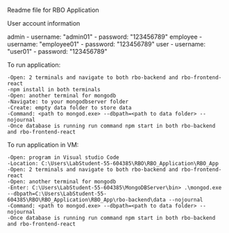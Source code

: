 Readme file for RBO Application

User account information

admin       -   username: "admin01"        -   password: "123456789"
employee    -   username: "employee01"     -   password: "123456789"
user        -   username: "user01"         -   password: "123456789"


To run application:

    -Open: 2 terminals and navigate to both rbo-backend and rbo-frontend-react
    -npm install in both terminals
    -Open: another terminal for mongodb
    -Navigate: to your mongodbserver folder
    -Create: empty data folder to store data
    -Command: <path to mongod.exe> --dbpath=<path to data folder> --nojournal
    -Once database is running run command npm start in both rbo-backend and rbo-frontend-react



To run application in VM:

    -Open: program in Visual studio Code
    -Location: C:\Users\LabStudent-55-604385\RBO\RBO_Application\RBO_App
    -Open: 2 terminals and navigate to both rbo-backend and rbo-frontend-react
    -Open: another terminal for mongodb
    -Enter: C:\Users\LabStudent-55-604385\MongoDBServer\bin> .\mongod.exe --dbpath=C:\Users\LabStudent-55-604385\RBO\RBO_Application\RBO_App\rbo-backend\data --nojournal
    -Command: <path to mongod.exe> --dbpath=<path to data folder> --nojournal
    -Once database is running run command npm start in both rbo-backend and rbo-frontend-react